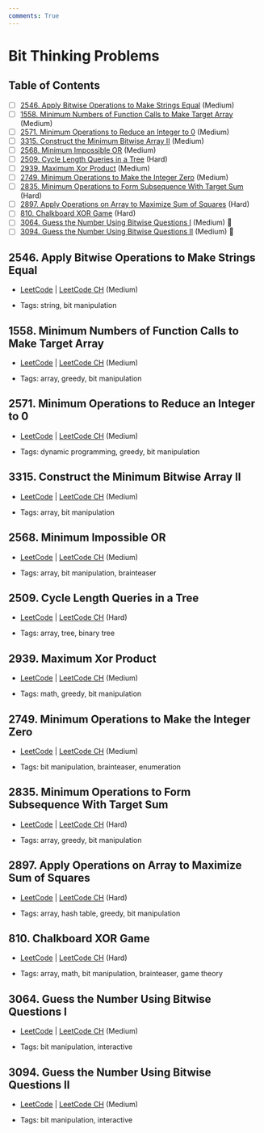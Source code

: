 ```yaml
---
comments: True
---
```


# Bit Thinking Problems

## Table of Contents

- [ ] [2546. Apply Bitwise Operations to Make Strings Equal](https://leetcode.cn/problems/apply-bitwise-operations-to-make-strings-equal/) (Medium)
- [ ] [1558. Minimum Numbers of Function Calls to Make Target Array](https://leetcode.cn/problems/minimum-numbers-of-function-calls-to-make-target-array/) (Medium)
- [ ] [2571. Minimum Operations to Reduce an Integer to 0](https://leetcode.cn/problems/minimum-operations-to-reduce-an-integer-to-0/) (Medium)
- [ ] [3315. Construct the Minimum Bitwise Array II](https://leetcode.cn/problems/construct-the-minimum-bitwise-array-ii/) (Medium)
- [ ] [2568. Minimum Impossible OR](https://leetcode.cn/problems/minimum-impossible-or/) (Medium)
- [ ] [2509. Cycle Length Queries in a Tree](https://leetcode.cn/problems/cycle-length-queries-in-a-tree/) (Hard)
- [ ] [2939. Maximum Xor Product](https://leetcode.cn/problems/maximum-xor-product/) (Medium)
- [ ] [2749. Minimum Operations to Make the Integer Zero](https://leetcode.cn/problems/minimum-operations-to-make-the-integer-zero/) (Medium)
- [ ] [2835. Minimum Operations to Form Subsequence With Target Sum](https://leetcode.cn/problems/minimum-operations-to-form-subsequence-with-target-sum/) (Hard)
- [ ] [2897. Apply Operations on Array to Maximize Sum of Squares](https://leetcode.cn/problems/apply-operations-on-array-to-maximize-sum-of-squares/) (Hard)
- [ ] [810. Chalkboard XOR Game](https://leetcode.cn/problems/chalkboard-xor-game/) (Hard)
- [ ] [3064. Guess the Number Using Bitwise Questions I](https://leetcode.cn/problems/guess-the-number-using-bitwise-questions-i/) (Medium) 👑
- [ ] [3094. Guess the Number Using Bitwise Questions II](https://leetcode.cn/problems/guess-the-number-using-bitwise-questions-ii/) (Medium) 👑

## 2546. Apply Bitwise Operations to Make Strings Equal

-   [LeetCode](https://leetcode.com/problems/apply-bitwise-operations-to-make-strings-equal/) | [LeetCode CH](https://leetcode.cn/problems/apply-bitwise-operations-to-make-strings-equal/) (Medium)

-   Tags: string, bit manipulation


## 1558. Minimum Numbers of Function Calls to Make Target Array

-   [LeetCode](https://leetcode.com/problems/minimum-numbers-of-function-calls-to-make-target-array/) | [LeetCode CH](https://leetcode.cn/problems/minimum-numbers-of-function-calls-to-make-target-array/) (Medium)

-   Tags: array, greedy, bit manipulation


## 2571. Minimum Operations to Reduce an Integer to 0

-   [LeetCode](https://leetcode.com/problems/minimum-operations-to-reduce-an-integer-to-0/) | [LeetCode CH](https://leetcode.cn/problems/minimum-operations-to-reduce-an-integer-to-0/) (Medium)

-   Tags: dynamic programming, greedy, bit manipulation


## 3315. Construct the Minimum Bitwise Array II

-   [LeetCode](https://leetcode.com/problems/construct-the-minimum-bitwise-array-ii/) | [LeetCode CH](https://leetcode.cn/problems/construct-the-minimum-bitwise-array-ii/) (Medium)

-   Tags: array, bit manipulation


## 2568. Minimum Impossible OR

-   [LeetCode](https://leetcode.com/problems/minimum-impossible-or/) | [LeetCode CH](https://leetcode.cn/problems/minimum-impossible-or/) (Medium)

-   Tags: array, bit manipulation, brainteaser


## 2509. Cycle Length Queries in a Tree

-   [LeetCode](https://leetcode.com/problems/cycle-length-queries-in-a-tree/) | [LeetCode CH](https://leetcode.cn/problems/cycle-length-queries-in-a-tree/) (Hard)

-   Tags: array, tree, binary tree


## 2939. Maximum Xor Product

-   [LeetCode](https://leetcode.com/problems/maximum-xor-product/) | [LeetCode CH](https://leetcode.cn/problems/maximum-xor-product/) (Medium)

-   Tags: math, greedy, bit manipulation


## 2749. Minimum Operations to Make the Integer Zero

-   [LeetCode](https://leetcode.com/problems/minimum-operations-to-make-the-integer-zero/) | [LeetCode CH](https://leetcode.cn/problems/minimum-operations-to-make-the-integer-zero/) (Medium)

-   Tags: bit manipulation, brainteaser, enumeration


## 2835. Minimum Operations to Form Subsequence With Target Sum

-   [LeetCode](https://leetcode.com/problems/minimum-operations-to-form-subsequence-with-target-sum/) | [LeetCode CH](https://leetcode.cn/problems/minimum-operations-to-form-subsequence-with-target-sum/) (Hard)

-   Tags: array, greedy, bit manipulation


## 2897. Apply Operations on Array to Maximize Sum of Squares

-   [LeetCode](https://leetcode.com/problems/apply-operations-on-array-to-maximize-sum-of-squares/) | [LeetCode CH](https://leetcode.cn/problems/apply-operations-on-array-to-maximize-sum-of-squares/) (Hard)

-   Tags: array, hash table, greedy, bit manipulation


## 810. Chalkboard XOR Game

-   [LeetCode](https://leetcode.com/problems/chalkboard-xor-game/) | [LeetCode CH](https://leetcode.cn/problems/chalkboard-xor-game/) (Hard)

-   Tags: array, math, bit manipulation, brainteaser, game theory


## 3064. Guess the Number Using Bitwise Questions I

-   [LeetCode](https://leetcode.com/problems/guess-the-number-using-bitwise-questions-i/) | [LeetCode CH](https://leetcode.cn/problems/guess-the-number-using-bitwise-questions-i/) (Medium)

-   Tags: bit manipulation, interactive


## 3094. Guess the Number Using Bitwise Questions II

-   [LeetCode](https://leetcode.com/problems/guess-the-number-using-bitwise-questions-ii/) | [LeetCode CH](https://leetcode.cn/problems/guess-the-number-using-bitwise-questions-ii/) (Medium)

-   Tags: bit manipulation, interactive
